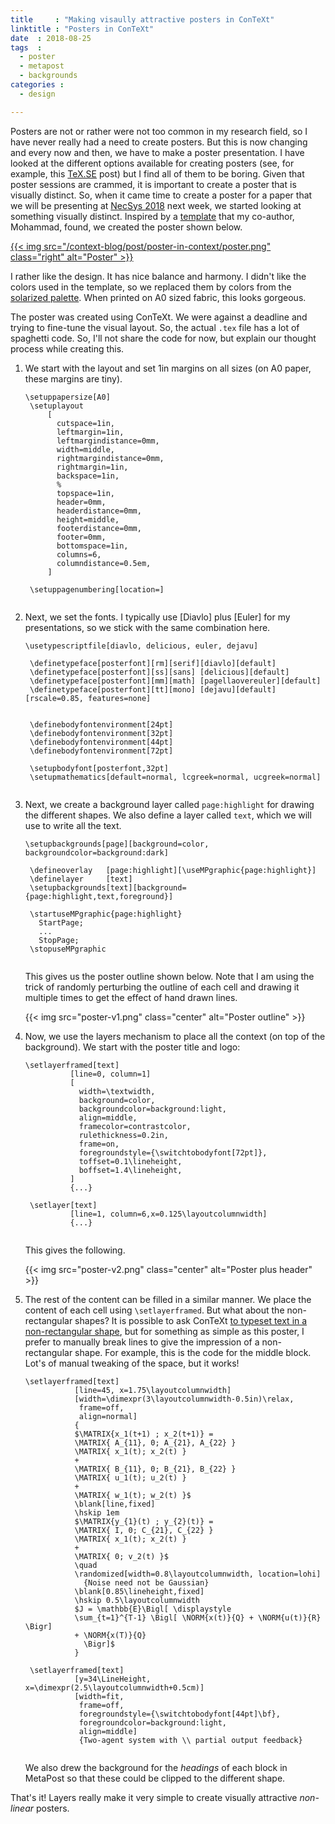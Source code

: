 ```yaml
---
title     : "Making visaully attractive posters in ConTeXt"
linktitle : "Posters in ConTeXt"
date  : 2018-08-25
tags  :
  - poster
  - metapost
  - backgrounds
categories :
  - design

---
```


Posters are not or rather were not too common in my research field, so I have
never really had a need to create posters. But this is now changing and every
now and then, we have to make a poster presentation. I have looked at the
different options available for creating posters (see, for example, this
[TeX.SE](https://tex.stackexchange.com/q/341/323) post) but I find all of them
to be boring. Given that poster sessions are crammed, it is important to
create a poster that is visually distinct. So, when it came time to create a
poster for a paper that we will be presenting at [NecSys
2018](https://fwn06.housing.rug.nl/necsys2018/) next week, we started looking
at something visually distinct. Inspired by a [template] that my co-author,
Mohammad, found, we created the poster shown below.

[template]: http://monanews.info/best-poster-presentation-template/

<a
href="http://www.cim.mcgill.ca/~adityam/projects/info-structures/posters/2018-necsys.pdf">
{{< img src="/context-blog/post/poster-in-context/poster.png" class="right" alt="Poster" >}}
</a>


I rather like the design. It has nice balance and harmony. I didn't like the
colors used in the template, so we replaced them by colors from the [solarized
palette][solarized]. When printed on A0 sized fabric, this looks gorgeous. 

The poster was created using ConTeXt. We were against a deadline and trying to
fine-tune the visual layout. So, the actual  `.tex` file has a lot of
spaghetti code. So, I'll not share the code for now, but explain our thought
process while creating this. 

1. We start with the layout and set 1in margins on all sizes (on A0 paper,
   these margins are tiny). 

    <pre><code><span class="Identifier">\setuppapersize</span><span class="Delimiter">[</span><span class="Type">A0</span><span class="Delimiter">]</span>
    <span class="Identifier">\setuplayout</span>
    <span class="Identifier">    </span><span class="Delimiter">[</span>
    <span class="Type">      cutspace=1in,</span>
    <span class="Type">      leftmargin=1in,</span>
    <span class="Type">      leftmargindistance=0mm,</span>
    <span class="Type">      width=middle,</span>
    <span class="Type">      rightmargindistance=0mm,</span>
    <span class="Type">      rightmargin=1in,</span>
    <span class="Type">      backspace=1in,</span>
    <span class="Type">      </span><span class="Comment">%</span>
    <span class="Type">      topspace=1in,</span>
    <span class="Type">      header=0mm,</span>
    <span class="Type">      headerdistance=0mm,</span>
    <span class="Type">      height=middle,</span>
    <span class="Type">      footerdistance=0mm,</span>
    <span class="Type">      footer=0mm,</span>
    <span class="Type">      bottomspace=1in,</span>
    <span class="Type">      columns=6,</span>
    <span class="Type">      columndistance=0.5em,</span>
    <span class="Type">    </span><span class="Delimiter">]</span>

    <span class="Identifier">\setuppagenumbering</span><span class="Delimiter">[</span><span class="Type">location=</span><span class="Delimiter">]</span>
    </code></pre>

2. Next, we set the fonts. I typically use [Diavlo] plus [Euler] for my
   presentations, so we stick with the same combination here. 

    <pre><code><span class="Identifier">\usetypescriptfile</span><span class="Delimiter">[</span><span class="Type">diavlo, delicious, euler, dejavu</span><span class="Delimiter">]</span>

    <span class="Identifier">\definetypeface</span><span class="Delimiter">[</span><span class="Type">posterfont</span><span class="Delimiter">][</span><span class="Type">rm</span><span class="Delimiter">][</span><span class="Type">serif</span><span class="Delimiter">][</span><span class="Type">diavlo</span><span class="Delimiter">][</span><span class="Type">default</span><span class="Delimiter">]</span>
    <span class="Identifier">\definetypeface</span><span class="Delimiter">[</span><span class="Type">posterfont</span><span class="Delimiter">][</span><span class="Type">ss</span><span class="Delimiter">][</span><span class="Type">sans</span><span class="Delimiter">] [</span><span class="Type">delicious</span><span class="Delimiter">][</span><span class="Type">default</span><span class="Delimiter">]</span>
    <span class="Identifier">\definetypeface</span><span class="Delimiter">[</span><span class="Type">posterfont</span><span class="Delimiter">][</span><span class="Type">mm</span><span class="Delimiter">][</span><span class="Type">math</span><span class="Delimiter">] [</span><span class="Type">pagellaovereuler</span><span class="Delimiter">][</span><span class="Type">default</span><span class="Delimiter">]</span>
    <span class="Identifier">\definetypeface</span><span class="Delimiter">[</span><span class="Type">posterfont</span><span class="Delimiter">][</span><span class="Type">tt</span><span class="Delimiter">][</span><span class="Type">mono</span><span class="Delimiter">] [</span><span class="Type">dejavu</span><span class="Delimiter">][</span><span class="Type">default</span><span class="Delimiter">] [</span><span class="Type">rscale=0.85, features=none</span><span class="Delimiter">]</span>


    <span class="Identifier">\definebodyfontenvironment</span><span class="Delimiter">[</span><span class="Type">24pt</span><span class="Delimiter">]</span>
    <span class="Identifier">\definebodyfontenvironment</span><span class="Delimiter">[</span><span class="Type">32pt</span><span class="Delimiter">]</span>
    <span class="Identifier">\definebodyfontenvironment</span><span class="Delimiter">[</span><span class="Type">44pt</span><span class="Delimiter">]</span>
    <span class="Identifier">\definebodyfontenvironment</span><span class="Delimiter">[</span><span class="Type">72pt</span><span class="Delimiter">]</span>

    <span class="Identifier">\setupbodyfont</span><span class="Delimiter">[</span><span class="Type">posterfont,32pt</span><span class="Delimiter">]</span>
    <span class="Identifier">\setupmathematics</span><span class="Delimiter">[</span><span class="Type">default=normal, lcgreek=normal, ucgreek=normal</span><span class="Delimiter">]</span>
    </code></pre>


[solarized]: https://ethanschoonover.com/solarized/

3. Next, we create a background layer called `page:highlight` for drawing the different shapes. We also define a layer called `text`, which we will use to write all the text.

    <pre><code><span class="Identifier">\setupbackgrounds</span><span class="Delimiter">[</span><span class="Type">page</span><span class="Delimiter">][</span><span class="Type">background=color, backgroundcolor=background:dark</span><span class="Delimiter">]</span>

    <span class="Identifier">\defineoverlay</span>   <span class="Delimiter">[</span><span class="Type">page:highlight</span><span class="Delimiter">][</span><span class="Type">\useMPgraphic</span><span class="Delimiter">{</span>page:highlight<span class="Delimiter">}]</span>
    <span class="Identifier">\definelayer</span>     <span class="Delimiter">[</span><span class="Type">text</span><span class="Delimiter">]</span>
    <span class="Identifier">\setupbackgrounds</span><span class="Delimiter">[</span><span class="Type">text</span><span class="Delimiter">][</span><span class="Type">background=</span><span class="Delimiter">{</span>page:highlight,text,foreground<span class="Delimiter">}]</span>

    <span class="Identifier">\startuseMPgraphic</span>{page:highlight}
      StartPage;
      ...
      StopPage;
    <span class="Identifier">\stopuseMPgraphic</span>
    </code></pre>

    This gives us the poster outline shown below. Note that I am using the
    trick of randomly perturbing the outline of each cell and drawing it
    multiple times to get the effect of hand drawn lines.

    {{< img src="poster-v1.png" class="center" alt="Poster outline" >}}

4. Now, we use the layers mechanism to place all the context (on top of the
   background). We start with the poster title and logo:

    <pre><code><span class="Identifier">\setlayerframed</span><span class="Delimiter">[</span><span class="Type">text</span><span class="Delimiter">]</span>
    <span class="Delimiter">         [</span><span class="Type">line=0, column=1</span><span class="Delimiter">]</span>
    <span class="Delimiter">         [</span>
    <span class="Type">           width=\textwidth,</span>
    <span class="Type">           background=color,</span>
    <span class="Type">           backgroundcolor=background:light,</span>
    <span class="Type">           align=middle,</span>
    <span class="Type">           framecolor=contrastcolor,</span>
    <span class="Type">           rulethickness=0.2in,</span>
    <span class="Type">           frame=on,</span>
    <span class="Type">           foregroundstyle=</span><span class="Delimiter">{</span><span class="Statement">\switchtobodyfont</span>[72pt]<span class="Delimiter">}</span><span class="Type">,</span>
    <span class="Type">           toffset=0.1\lineheight,</span>
    <span class="Type">           boffset=1.4\lineheight,</span>
    <span class="Type">         </span><span class="Delimiter">]</span>
    <span class="Delimiter">         {</span>...<span class="Delimiter">}</span>

    <span class="Identifier">\setlayer</span><span class="Delimiter">[</span><span class="Type">text</span><span class="Delimiter">]</span>
    <span class="Delimiter">         [</span><span class="Type">line=1, column=6,x=0.125\layoutcolumnwidth</span><span class="Delimiter">]</span>
    <span class="Delimiter">         {</span>...<span class="Delimiter">}</span>
    </code></pre>

    This gives the following.

    {{< img src="poster-v2.png" class="center" alt="Poster plus header" >}}

5. The rest of the content can be filled in a similar manner. We place the
   content of each cell using `\setlayerframed`. But what about the
   non-rectangular shapes? It is possible to ask ConTeXt [to typeset text in a
   non-rectangular
   shape](http://www.pragma-ade.com/general/magazines/mag-0010.pdf), but for
   something as simple as this poster, I prefer to manually break lines to
   give the impression of a non-rectangular shape. For example, this is the
   code for the middle block. Lot's of manual tweaking of the space, but it
   works!

    <pre><code><span class="Identifier">\setlayerframed</span><span class="Delimiter">[</span><span class="Type">text</span><span class="Delimiter">]</span>
    <span class="Delimiter">          [</span><span class="Type">line=45, x=1.75\layoutcolumnwidth</span><span class="Delimiter">]</span>
    <span class="Delimiter">          [</span><span class="Type">width=\dimexpr(3\layoutcolumnwidth-0.5in)\relax, </span>
    <span class="Type">           frame=off,</span>
    <span class="Type">           align=normal</span><span class="Delimiter">]</span>
    <span class="Delimiter">          {</span>
              <span class="String">$</span><span class="Statement">\MATRIX</span><span class="String">{x_1(t+1) ; x_2(t+1)} = </span>
    <span class="String">          </span><span class="Statement">\MATRIX</span><span class="String">{ A_{11}, 0; A_{21}, A_{22} } </span>
    <span class="String">          </span><span class="Statement">\MATRIX</span><span class="String">{ x_1(t); x_2(t) }</span>
    <span class="String">          +</span>
    <span class="String">          </span><span class="Statement">\MATRIX</span><span class="String">{ B_{11}, 0; B_{21}, B_{22} } </span>
    <span class="String">          </span><span class="Statement">\MATRIX</span><span class="String">{ u_1(t); u_2(t) }</span>
    <span class="String">          +</span>
    <span class="String">          </span><span class="Statement">\MATRIX</span><span class="String">{ w_1(t); w_2(t) }$</span>
              <span class="Statement">\blank</span><span class="Delimiter">[</span>line,fixed<span class="Delimiter">]</span>
              <span class="Statement">\hskip</span><span class="Number"> 1em</span>
              <span class="String">$</span><span class="Statement">\MATRIX</span><span class="String">{y_{1}(t) ; y_{2}(t)} = </span>
    <span class="String">          </span><span class="Statement">\MATRIX</span><span class="String">{ I, 0; C_{21}, C_{22} } </span>
    <span class="String">          </span><span class="Statement">\MATRIX</span><span class="String">{ x_1(t); x_2(t) }</span>
    <span class="String">          +</span>
    <span class="String">          </span><span class="Statement">\MATRIX</span><span class="String">{ 0; v_2(t) }$</span>
              <span class="Statement">\quad</span>
              <span class="Statement">\randomized</span><span class="Delimiter">[</span>width=0.8<span class="Statement">\layoutcolumnwidth</span>, location=lohi<span class="Delimiter">]</span>
                <span class="Delimiter">{</span>Noise need not be Gaussian<span class="Delimiter">}</span>
              <span class="Statement">\blank</span><span class="Delimiter">[</span>0.85<span class="Statement">\lineheight</span>,fixed<span class="Delimiter">]</span>
              <span class="Statement">\hskip</span> 0.5<span class="Statement">\layoutcolumnwidth</span>
              <span class="String">$J = </span><span class="Statement">\mathbb</span><span class="String">{E}</span><span class="Statement">\Bigl</span><span class="String">[ </span><span class="Statement">\displaystyle</span>
    <span class="String">          </span><span class="Statement">\sum_</span><span class="String">{t=1}^{T-1} </span><span class="Statement">\Bigl</span><span class="String">[ </span><span class="Statement">\NORM</span><span class="String">{x(t)}{Q} + </span><span class="Statement">\NORM</span><span class="String">{u(t)}{R} </span><span class="Statement">\Bigr</span><span class="String">]</span>
    <span class="String">          + </span><span class="Statement">\NORM</span><span class="String">{x(T)}{Q}</span>
    <span class="String">            </span><span class="Statement">\Bigr</span><span class="String">]$</span>
              <span class="Delimiter">}</span>

    <span class="Identifier">\setlayerframed</span><span class="Delimiter">[</span><span class="Type">text</span><span class="Delimiter">]</span>
    <span class="Delimiter">          [</span><span class="Type">y=34\LineHeight, x=\dimexpr(2.5\layoutcolumnwidth+0.5cm)</span><span class="Delimiter">]</span>
    <span class="Delimiter">          [</span><span class="Type">width=fit,</span>
    <span class="Type">           frame=off,</span>
    <span class="Type">           foregroundstyle=</span><span class="Delimiter">{</span><span class="Statement">\switchtobodyfont</span>[44pt]<span class="Statement">\bf</span><span class="Delimiter">}</span><span class="Type">,</span>
    <span class="Type">           foregroundcolor=background:light,</span>
    <span class="Type">           align=middle</span><span class="Delimiter">]</span>
    <span class="Delimiter">           {</span>Two-agent system with <span class="Special">\\</span> partial output feedback<span class="Delimiter">}</span>
    </code></pre>
   
   
     We also drew the background for the _headings_ of each block in MetaPost
     so that these could be clipped to the different shape. 
   
That's it! Layers really make it very simple to create visually attractive
_non-linear_ posters. 

